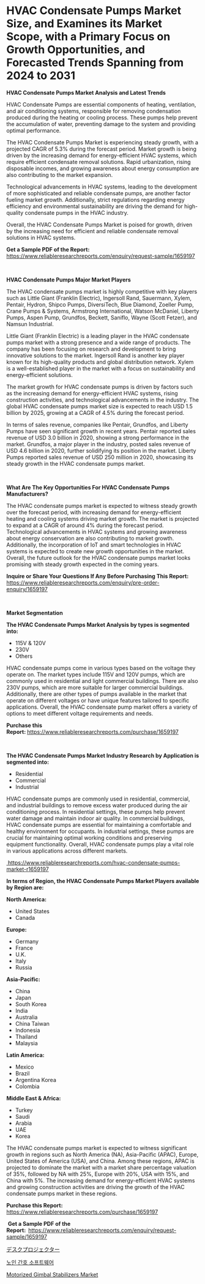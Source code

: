 <p><h1>HVAC Condensate Pumps Market Size, and Examines its Market Scope, with a Primary Focus on Growth Opportunities, and Forecasted Trends Spanning from 2024 to 2031</h1></p><p><strong>HVAC Condensate Pumps Market Analysis and Latest Trends</strong></p>
<p><p>HVAC Condensate Pumps are essential components of heating, ventilation, and air conditioning systems, responsible for removing condensation produced during the heating or cooling process. These pumps help prevent the accumulation of water, preventing damage to the system and providing optimal performance.</p><p>The HVAC Condensate Pumps Market is experiencing steady growth, with a projected CAGR of 5.3% during the forecast period. Market growth is being driven by the increasing demand for energy-efficient HVAC systems, which require efficient condensate removal solutions. Rapid urbanization, rising disposable incomes, and growing awareness about energy consumption are also contributing to the market expansion.</p><p>Technological advancements in HVAC systems, leading to the development of more sophisticated and reliable condensate pumps, are another factor fueling market growth. Additionally, strict regulations regarding energy efficiency and environmental sustainability are driving the demand for high-quality condensate pumps in the HVAC industry.</p><p>Overall, the HVAC Condensate Pumps Market is poised for growth, driven by the increasing need for efficient and reliable condensate removal solutions in HVAC systems.</p></p>
<p><strong>Get a Sample PDF of the Report:&nbsp;</strong> <a href="https://www.reliableresearchreports.com/enquiry/request-sample/1659197">https://www.reliableresearchreports.com/enquiry/request-sample/1659197</a></p>
<p>&nbsp;</p>
<p><strong>HVAC Condensate Pumps Major Market Players</strong></p>
<p><p>The HVAC condensate pumps market is highly competitive with key players such as Little Giant (Franklin Electric), Ingersoll Rand, Sauermann, Xylem, Pentair, Hydron, Shipco Pumps, DiversiTech, Blue Diamond, Zoeller Pump, Crane Pumps & Systems, Armstrong International, Watson McDaniel, Liberty Pumps, Aspen Pump, Grundfos, Beckett, Saniflo, Wayne (Scott Fetzer), and Namsun Industrial.</p><p>Little Giant (Franklin Electric) is a leading player in the HVAC condensate pumps market with a strong presence and a wide range of products. The company has been focusing on research and development to bring innovative solutions to the market. Ingersoll Rand is another key player known for its high-quality products and global distribution network. Xylem is a well-established player in the market with a focus on sustainability and energy-efficient solutions.</p><p>The market growth for HVAC condensate pumps is driven by factors such as the increasing demand for energy-efficient HVAC systems, rising construction activities, and technological advancements in the industry. The global HVAC condensate pumps market size is expected to reach USD 1.5 billion by 2025, growing at a CAGR of 4.5% during the forecast period.</p><p>In terms of sales revenue, companies like Pentair, Grundfos, and Liberty Pumps have seen significant growth in recent years. Pentair reported sales revenue of USD 3.0 billion in 2020, showing a strong performance in the market. Grundfos, a major player in the industry, posted sales revenue of USD 4.6 billion in 2020, further solidifying its position in the market. Liberty Pumps reported sales revenue of USD 250 million in 2020, showcasing its steady growth in the HVAC condensate pumps market.</p></p>
<p>&nbsp;</p>
<p><strong>What Are The Key Opportunities For HVAC Condensate Pumps Manufacturers?</strong></p>
<p><p>The HVAC condensate pumps market is expected to witness steady growth over the forecast period, with increasing demand for energy-efficient heating and cooling systems driving market growth. The market is projected to expand at a CAGR of around 4% during the forecast period. Technological advancements in HVAC systems and growing awareness about energy conservation are also contributing to market growth. Additionally, the incorporation of IoT and smart technologies in HVAC systems is expected to create new growth opportunities in the market. Overall, the future outlook for the HVAC condensate pumps market looks promising with steady growth expected in the coming years.</p></p>
<p><strong>Inquire or Share Your Questions If Any Before Purchasing This Report:</strong> <a href="https://www.reliableresearchreports.com/enquiry/pre-order-enquiry/1659197">https://www.reliableresearchreports.com/enquiry/pre-order-enquiry/1659197</a></p>
<p>&nbsp;</p>
<p><strong>Market Segmentation</strong></p>
<p><strong>The HVAC Condensate Pumps Market Analysis by types is segmented into:</strong></p>
<p><ul><li>115V & 120V</li><li>230V</li><li>Others</li></ul></p>
<p><p>HVAC condensate pumps come in various types based on the voltage they operate on. The market types include 115V and 120V pumps, which are commonly used in residential and light commercial buildings. There are also 230V pumps, which are more suitable for larger commercial buildings. Additionally, there are other types of pumps available in the market that operate on different voltages or have unique features tailored to specific applications. Overall, the HVAC condensate pump market offers a variety of options to meet different voltage requirements and needs.</p></p>
<p><strong>Purchase this Report:&nbsp;</strong><a href="https://www.reliableresearchreports.com/purchase/1659197">https://www.reliableresearchreports.com/purchase/1659197</a></p>
<p>&nbsp;</p>
<p><strong>The HVAC Condensate Pumps Market Industry Research by Application is segmented into:</strong></p>
<p><ul><li>Residential</li><li>Commercial</li><li>Industrial</li></ul></p>
<p><p>HVAC condensate pumps are commonly used in residential, commercial, and industrial buildings to remove excess water produced during the air conditioning process. In residential settings, these pumps help prevent water damage and maintain indoor air quality. In commercial buildings, HVAC condensate pumps are essential for maintaining a comfortable and healthy environment for occupants. In industrial settings, these pumps are crucial for maintaining optimal working conditions and preserving equipment functionality. Overall, HVAC condensate pumps play a vital role in various applications across different markets.</p></p>
<p><a href="https://www.reliableresearchreports.com/hvac-condensate-pumps-market-r1659197">&nbsp;https://www.reliableresearchreports.com/hvac-condensate-pumps-market-r1659197</a></p>
<p><strong>In terms of Region, the HVAC Condensate Pumps Market Players available by Region are:</strong></p>
<p>
    <p> <strong> North America: </strong>
        <ul>
            <li>United States</li>
            <li>Canada</li>
        </ul>
        </p> 
    <p> <strong> Europe: </strong>
        <ul>
            <li>Germany</li>
            <li>France</li>
            <li>U.K.</li>
            <li>Italy</li>
            <li>Russia</li>
        </ul>
        </p> 
    <p> <strong> Asia-Pacific: </strong>
        <ul>
            <li>China</li>
            <li>Japan</li>
            <li>South Korea</li>
            <li>India</li>
            <li>Australia</li>
            <li>China Taiwan</li>
            <li>Indonesia</li>
            <li>Thailand</li>
            <li>Malaysia</li>
        </ul>
        </p> 
    <p> <strong> Latin America: </strong>
        <ul>
            <li>Mexico</li>
            <li>Brazil</li>
            <li>Argentina Korea</li>
            <li>Colombia</li>
        </ul>
        </p> 
    <p> <strong> Middle East & Africa: </strong>
        <ul>
            <li>Turkey</li>
            <li>Saudi</li>
            <li>Arabia</li>
            <li>UAE</li>
            <li>Korea</li>
        </ul>
    </p>
    </p>
<p><p>The HVAC condensate pumps market is expected to witness significant growth in regions such as North America (NA), Asia-Pacific (APAC), Europe, United States of America (USA), and China. Among these regions, APAC is projected to dominate the market with a market share percentage valuation of 35%, followed by NA with 25%, Europe with 20%, USA with 15%, and China with 5%. The increasing demand for energy-efficient HVAC systems and growing construction activities are driving the growth of the HVAC condensate pumps market in these regions.</p></p>
<p><strong>Purchase this Report: </strong><a href="https://www.reliableresearchreports.com/purchase/1659197">https://www.reliableresearchreports.com/purchase/1659197</a></p>
<p>&nbsp;<strong>Get a Sample PDF of the Report:&nbsp;&nbsp;</strong><a href="https://www.reliableresearchreports.com/enquiry/request-sample/1659197">https://www.reliableresearchreports.com/enquiry/request-sample/1659197</a></p>
<p><strong></strong></p>
<p><p><a href="https://github.com/oqoeusbvpadwjs08/Market-Research-Report-List-1/blob/main/757330428273.md">デスクプロジェクター</a></p><p><a href="https://github.com/sougarounis/Market-Research-Report-List-3/blob/main/204135425619.md">노인 간호 소프트웨어</a></p><p><a href="https://github.com/RichRobinson5/Market-Research-Report-List-4/blob/main/motorized-gimbal-stabilizers-market.md">Motorized Gimbal Stabilizers Market</a></p></p>